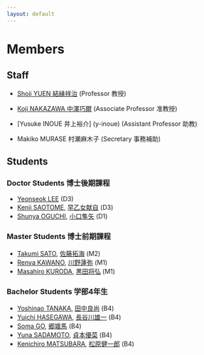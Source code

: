 ```yaml
---
layout: default
---
```

# Members

## <a name="staff"></a>Staff

* [Shoji YUEN 結縁祥治](yuen) (Professor 教授)
* [Koji NAKAZAWA 中澤巧爾](https://knaknak.github.io) (Associate Professor 准教授)
* [Yusuke INOUE 井上裕介] (y-inoue) (Assistant Professor 助教)

* Makiko MURASE 村瀬麻木子 (Secretary 事務補助)

## <a name="students"></a>Students

### Doctor Students 博士後期課程

* [Yeonseok LEE](https://sites.google.com/view/free0832/home) (D3)
* [Kenji SAOTOME](student/saotomekenji_en), [早乙女献自](student/saotomekenji) (D3)
* [Shunya OGUCHI](student/oguchi321_en), [小口隼矢](student/oguchi321) (D1)

### Master Students 博士前期課程

* [Takumi SATO](student/sato.takumi_en), [佐藤拓海](student/sato.takumi) (M2)
* [Renya KAWANO](student/kawano_renya_en), [川野蓮弥](student/kawano_renya) (M1)
* [Masahiro KURODA](student/kuroda_masahiro_en), [黒田将弘](student/kuroda_masahiro) (M1)
<!--* Ayumu KAWASAKI 川崎歩武 (B4)-->

### Bachelor Students 学部4年生

* [Yoshinao TANAKA](student/tanaka_yoshinao_en), [田中良尚](student/tanaka_yoshinao) (B4)
* [Yuichi HASEGAWA](student/hasegawa_yuichi_en), [長谷川雄一](student/hasegawa_yuichi) (B4)
* [Soma GO](student/go_soma_en), [郷颯馬](student/go_soma) (B4)
* [Yuna SADAMOTO](student/sadamoto_yuna_en), [貞本優菜](student/sadamoto_yuna) (B4)
* [Kenichiro MATSUBARA](student/matsubara_kenichiro_en), [松原健一郎](student/matsubara_kenichiro) (B4)
<!--[back](./)-->
